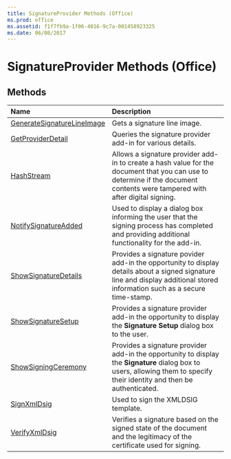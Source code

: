 ```yaml
---
title: SignatureProvider Methods (Office)
ms.prod: office
ms.assetid: f1f7fb9a-1f06-4016-9c7a-001458923325
ms.date: 06/08/2017
---
```



# SignatureProvider Methods (Office)

## Methods



|**Name**|**Description**|
|:-----|:-----|
|[GenerateSignatureLineImage](signatureprovider-generatesignaturelineimage-method-office.md)|Gets a signature line image.|
|[GetProviderDetail](signatureprovider-getproviderdetail-method-office.md)|Queries the signature provider add-in for various details. |
|[HashStream](signatureprovider-hashstream-method-office.md)|Allows a signature provider add-in to create a hash value for the document that you can use to determine if the document contents were tampered with after digital signing.|
|[NotifySignatureAdded](signatureprovider-notifysignatureadded-method-office.md)|Used to display a dialog box informing the user that the signing process has completed and providing additional functionality for the add-in.|
|[ShowSignatureDetails](signatureprovider-showsignaturedetails-method-office.md)|Provides a signature povider add-in the opportunity to display details about a signed signature line and display additional stored information such as a secure time-stamp.|
|[ShowSignatureSetup](signatureprovider-showsignaturesetup-method-office.md)|Provides a signature provider add-in the opportunity to display the **Signature Setup** dialog box to the user.|
|[ShowSigningCeremony](signatureprovider-showsigningceremony-method-office.md)|Provides a signature provider add-in the opportunity to display the **Signature** dialog box to users, allowing them to specify their identity and then be authenticated.|
|[SignXmlDsig](signatureprovider-signxmldsig-method-office.md)|Used to sign the XMLDSIG template.|
|[VerifyXmlDsig](signatureprovider-verifyxmldsig-method-office.md)|Verifies a signature based on the signed state of the document and the legitimacy of the certificate used for signing.|

